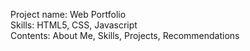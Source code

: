 Project name: Web Portfolio  
Skills: HTML5, CSS, Javascript  
Contents: About Me, Skills, Projects, Recommendations  

